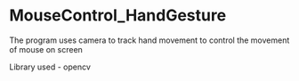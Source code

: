 # MouseControl_HandGesture
The program uses camera to track hand movement to control the movement of mouse on screen

Library used - opencv
